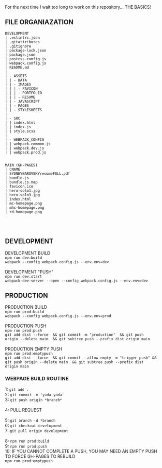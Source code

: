 For the next time I wait too long to work on this repository... THE BASICS!

## FILE ORGANIAZATION
```
DEVELOPMENT
| .eslintrc.json
| .gitattributes
| .gitignore
| package-lock.json
| package.json
| postcss.config.js
| webpack.config.js
| README.md
| 
| - ASSETS
| | - DATA
| | - IMAGES
| | | - FAVICON
| | | - PORTFOLIO
| | | - RESUME
| | - JAVASCRIPT
| | - PAGES
| | - STYLESHEETS
|
| - SRC
| | index.html
| | index.js
| | style.scss
|
| - WEBPACK_CONFIG
| | webpack.common.js
| | webpack.dev.js
| | webpack.prod.js


MAIN (GH-PAGES)
| CNAME
| SYDNEYBAROVSKYresumeFULL.pdf
| bundle.js
| bundle.js.map
| favicon.ico
| hero-solo1.jpg
| hero-solo3.jpg
| index.html
| mc-homepage.png
| mhc-homepage.png
| rd-homepage.png
```
<br><br>
## DEVELOPMENT
DEVELOPMENT BUILD<br>
`npm run dev:build`<br>
`webpack --config webpack.config.js --env.env=dev`
<br><br>
DEVELOPMENT "PUSH"<br>
`npm run dev:start`<br>
`webpack-dev-server --open --config webpack.config.js --env.env=dev`


## PRODUCTION
PRODUCTION BUILD<br>
`npm run prod:build`<br>
`webpack --config webpack.config.js --env.env=prod`
<br><br>
PRODUCTION PUSH<br>
`npm run prod:push`<br>
`git add dist --force 
&& git commit -m "production" 
&& git push origin --delete main 
&& git subtree push --prefix dist origin main`
<br><br>
PRODUCTION EMPTY PUSH<br>
`npm run prod:emptypush`<br>
`git add dist --force 
&& git commit --allow-empty -m "trigger push" && git push origin --delete main 
&& git subtree push --prefix dist origin main`

### WEBPAGE BUILD ROUTINE
1: `git add .`<br>
2: `git commit -m 'yada yada'`<br>
3: `git push origin *branch*`<br>
<br>
4: PULL REQUEST
<br>
<br>
5: `git branch -d *branch`<br>
6: `git checkout development`<br>
7: `git pull origin development`<br>
<br>
8: `npm run prod:build`<br>
9: `npm run prod:push`<br>
10: IF YOU CANNOT COMPLETE A PUSH, YOU MAY NEED AN EMPTY PUSH TO FORCE GH-PAGES TO REBUILD <br> `npm run prod:emptypush`


